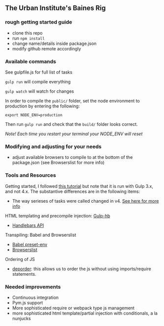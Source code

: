 ## The Urban Institute's Baines Rig

### rough getting started guide

* clone this repo
* run `npm install`
* change name/details inside package.json
* modify github remote accordingly


### Available commands

See gulpfile.js for full list of tasks

`gulp run` will compile everything

`gulp watch` will watch for changes

In order to compile the `public/` folder, set the node environment to production by entering the following:

`export NODE_ENV=production`

Then run `gulp run` and check that the `build/` folder looks correct.

*Note! Each time you restart your terminal your NODE_ENV will reset*

### Modifying and adjusting for your needs

- adjust available browsers to compile to at the bottom of the package.json (see Browserslist for more info)


### Tools and Resources
Getting started, I followed [this tutorial](https://www.sitepoint.com/introduction-gulp-js/) but note that it is run with Gulp 3.x, and not 4.x. The substantive differences are in the following items:

- The way serieses of tasks were called changed in v4. [See here for more info](https://gulpjs.com/docs/en/api/series)


HTML templating and precompile injection: [Gulp-hb](https://github.com/shannonmoeller/gulp-hb#file-specific-data-sources)

- [Handlebars API](http://handlebarsjs.com/)

Transpiling: Babel and Browserslist

- [Babel preset-env](https://babeljs.io/docs/en/babel-preset-env)
- [Browserslist](https://github.com/browserslist/browserslist)

Ordering of JS

- [deporder](https://www.npmjs.com/package/gulp-deporder): this allows us to order the js without using imports/require statements.




### Needed improvements

- Continuous integration 
- Pym.js support
- More sophisticated require or webpack type js management
- more sophisticated html template/partial injection with conditionals, a la nunjucks
